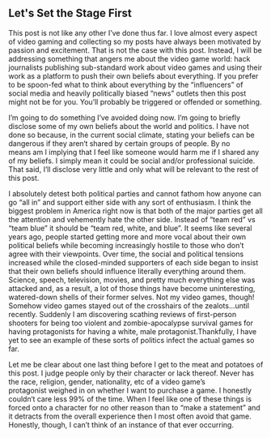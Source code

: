 ## Let's Set the Stage First

This post is not like any other I’ve done thus far. I love almost every aspect of video gaming and collecting so my posts have always been motivated by passion and excitement. That is not the case with this post. Instead, I will be addressing something that angers me about the video game world: hack journalists publishing sub-standard work about video games and using their work as a platform to push their own beliefs about everything. If you prefer to be spoon-fed what to think about everything by the “influencers” of social media and heavily politically biased “news” outlets then this post might not be for you. You’ll probably be triggered or offended or something.

I’m going to do something I’ve avoided doing now. I’m going to briefly disclose some of my own beliefs about the world and politics. I have not done so because, in the current social climate, stating your beliefs can be dangerous if they aren‘t shared by certain groups of people. By no means am I implying that I feel like someone would harm me if I shared any of my beliefs. I simply mean it could be social and/or professional suicide. That said, I’ll disclose very little and only what will be relevant to the rest of this post.

I absolutely detest both political parties and cannot fathom how anyone can go “all in” and support either side with any sort of enthusiasm. I think the biggest problem in America right now is that both of the major parties get all the attention and vehemently hate the other side. Instead of “team red” vs “team blue” it should be “team red, white, and blue”. It seems like several years ago, people started getting more and more vocal about their own political beliefs while becoming increasingly hostile to those who don’t agree with their viewpoints. Over time, the social and political tensions increased while the closed-minded supporters of each side began to insist that their own beliefs should influence literally everything around them. Science, speech, television, movies, and pretty much everything else was attacked and, as a result, a lot of those things have become uninteresting, watered-down shells of their former selves. Not my video games, though! Somehow video games stayed out of the crosshairs of the zealots…until recently. Suddenly I am discovering scathing reviews of first-person shooters for being too violent and zombie-apocalypse survival games for having protagonists for having a white, male protagonist.Thankfully, I have yet to see an example of these sorts of politics infect the actual games so far.

Let me be clear about one last thing before I get to the meat and potatoes of this post. I judge people only by their character or lack thereof. Never has the race, religion, gender, nationality, etc of a video game’s protagonist weighed in on whether I want to purchase a game. I honestly couldn‘t care less 99% of the time. When I feel like one of these things is forced onto a character for no other reason than to “make a statement” and it detracts from the overall experience then I most often avoid that game. Honestly, though, I can’t think of an instance of that ever occurring.